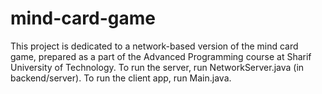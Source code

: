 # mind-card-game
This project is dedicated to a network-based version of the mind card game, prepared as a part of the Advanced Programming course at Sharif University of Technology. To run the server, run NetworkServer.java (in backend/server). To run the client app, run Main.java.
